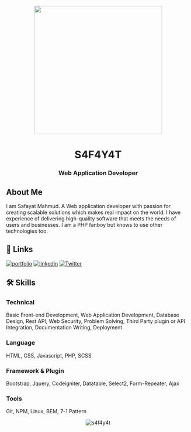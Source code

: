 <p align="center">
<img align="center" src="https://user-images.githubusercontent.com/46479689/211733894-16daa637-25f9-432a-b7e1-0689c39aef5a.svg" height="350px" ></p>

<h1 align="center">S4F4Y4T</h1>
<h3 align="center">Web Application Developer</h3>

## About Me
I am Safayat Mahmud. A Web application developer with passion for creating scalable solutions which makes real impact on the world. I have experience of delivering high-quality software that meets the needs of users and businesses. I am a PHP fanboy but knows to use other technologies too.


## 🔗 Links
[![portfolio](https://img.shields.io/badge/my_portfolio-000?style=for-the-badge&logo=ko-fi&logoColor=white)](https://safay.at/)
[![linkedin](https://img.shields.io/badge/linkedin-0A66C2?style=for-the-badge&logo=linkedin&logoColor=white)](https://www.linkedin.com/in/S4F4Y4T/)
[![Twitter](https://img.shields.io/twitter/follow/S4F4Y4T.svg?style=social&label=TWITTER)](https://twitter.com/S4F4Y4T)



## 🛠 Skills

### Technical
Basic Front-end Development, Web Application Development, Database Design, Rest API, Web Security, Problem Solving, Third Party plugin or API Integration, Documentation Writing, Deployment

### Language
HTML, CSS, Javascript, PHP, SCSS

### Framework & Plugin
Bootstrap, Jquery, Codeigniter, Datatable, Select2, Form-Repeater, Ajax

### Tools
Git, NPM, Linux, BEM, 7-1 Pattern

<p align="center"><img align="center" src="https://github-readme-stats.vercel.app/api/top-langs?username=s4f4y4t&show_icons=true&locale=en&layout=compact" alt="s4f4y4t" /></p>


